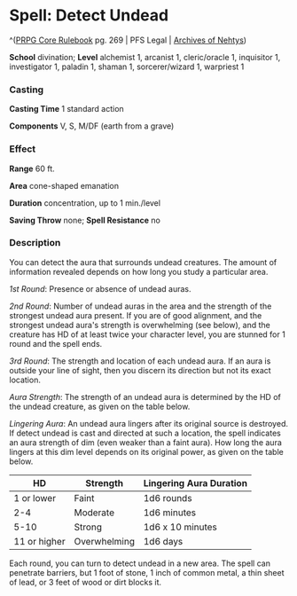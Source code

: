 # Spell: Detect Undead

^([PRPG Core Rulebook][ss-detect-undead] pg. 269 | PFS Legal | [Archives of Nehtys][sn-detect-undead])

**School** divination; **Level** alchemist 1, arcanist 1, cleric/oracle 1, inquisitor 1, investigator 1, paladin 1, shaman 1, sorcerer/wizard 1, warpriest 1

### Casting

**Casting Time** 1 standard action  

**Components** V, S, M/DF (earth from a grave)

### Effect

**Range** 60 ft.  

**Area** cone-shaped emanation  

**Duration** concentration, up to 1 min./level  

**Saving Throw** none; **Spell Resistance** no

### Description

You can detect the aura that surrounds undead creatures. The amount of information revealed depends on how long you study a particular area.  

_1st Round_: Presence or absence of undead auras.  

_2nd Round_: Number of undead auras in the area and the strength of the strongest undead aura present. If you are of good alignment, and the strongest undead aura's strength is overwhelming (see below), and the creature has HD of at least twice your character level, you are stunned for 1 round and the spell ends.  

_3rd Round_: The strength and location of each undead aura. If an aura is outside your line of sight, then you discern its direction but not its exact location.  

_Aura Strength_: The strength of an undead aura is determined by the HD of the undead creature, as given on the table below.  

_Lingering Aura_: An undead aura lingers after its original source is destroyed. If detect undead is cast and directed at such a location, the spell indicates an aura strength of dim (even weaker than a faint aura). How long the aura lingers at this dim level depends on its original power, as given on the table below.  

**HD**| **Strength**| **Lingering Aura Duration**  
---|---|---  
1 or lower| Faint| 1d6 rounds  
2-4| Moderate| 1d6 minutes  
5-10| Strong| 1d6 x 10 minutes  
11 or higher| Overwhelming| 1d6 days  

Each round, you can turn to detect undead in a new area. The spell can penetrate barriers, but 1 foot of stone, 1 inch of common metal, a thin sheet of lead, or 3 feet of wood or dirt blocks it.

[ss-detect-undead]: http://paizo.com/pathfinderRPG/v57
[sn-detect-undead]: http://www.archivesofnethys.com/SpellDisplay.aspx?ItemName=Detect%20Undead